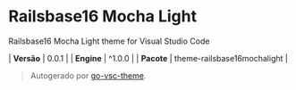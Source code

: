 # Railsbase16 Mocha Light

Railsbase16 Mocha Light theme for Visual Studio Code

| **Versão** | 0.0.1 |
| **Engine** | ^1.0.0 |
| **Pacote** | theme-railsbase16mochalight |

> Autogerado por [go-vsc-theme](https://github.com/natalbu/go-vsc-theme).
